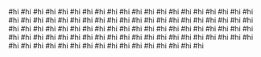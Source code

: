 #hi
#hi
#hi
#hi
#hi
#hi
#hi
#hi
#hi
#hi
#hi
#hi
#hi
#hi
#hi
#hi
#hi
#hi
#hi
#hi
#hi
#hi
#hi
#hi
#hi
#hi
#hi
#hi
#hi
#hi
#hi
#hi
#hi
#hi
#hi
#hi
#hi
#hi
#hi
#hi
#hi
#hi
#hi
#hi
#hi
#hi
#hi
#hi
#hi
#hi
#hi
#hi
#hi
#hi
#hi
#hi
#hi
#hi
#hi
#hi
#hi
#hi
#hi
#hi
#hi
#hi
#hi
#hi
#hi
#hi
#hi
#hi
#hi
#hi
#hi
#hi
#hi
#hi
#hi
#hi
#hi
#hi
#hi
#hi
#hi
#hi
#hi
#hi
#hi
#hi
#hi
#hi
#hi
#hi
#hi
#hi
